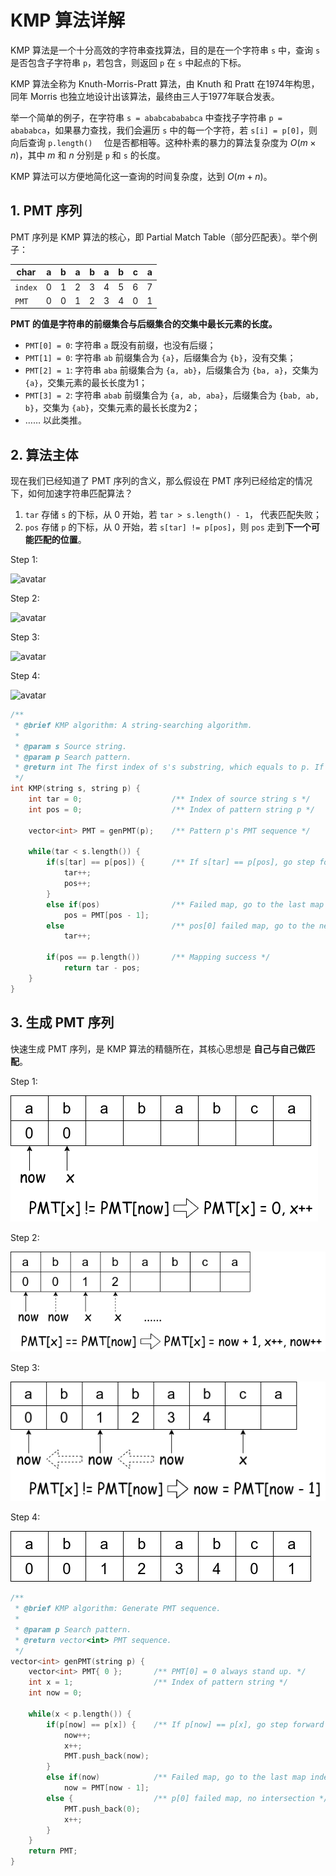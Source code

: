 # KMP 算法详解

KMP 算法是一个十分高效的字符串查找算法，目的是在一个字符串 ```s``` 中，查询 ```s``` 是否包含子字符串 ```p```，若包含，则返回 ```p``` 在 ```s``` 中起点的下标。

KMP 算法全称为 Knuth-Morris-Pratt 算法，由 Knuth 和 Pratt 在1974年构思，同年 Morris 也独立地设计出该算法，最终由三人于1977年联合发表。

举一个简单的例子，在字符串 ```s = ababcabababca``` 中查找子字符串 ```p = abababca```，如果暴力查找，我们会遍历 ```s``` 中的每一个字符，若 ```s[i] = p[0]```，则向后查询 ```p.length() 
``` 位是否都相等。这种朴素的暴力的算法复杂度为 $O(m \times n)$，其中 $m$ 和 $n$ 分别是 ```p``` 和 ```s``` 的长度。

KMP 算法可以方便地简化这一查询的时间复杂度，达到 $O(m + n)$。

## 1. PMT 序列

PMT 序列是 KMP 算法的核心，即 Partial Match Table（部分匹配表）。举个例子：

|   char    | a | b | a | b | a | b | c | a |
|-----------|---|---|---|---|---|---|---|---|
|```index```| 0 | 1 | 2 | 3 | 4 | 5 | 6 | 7 |
| ```PMT``` | 0 | 0 | 1 | 2 | 3 | 4 | 0 | 1 |

**PMT 的值是字符串的前缀集合与后缀集合的交集中最长元素的长度。**

* ```PMT[0] = 0```: 字符串 ```a``` 既没有前缀，也没有后缀；
* ```PMT[1] = 0```: 字符串 ```ab``` 前缀集合为 ```{a}```，后缀集合为 ```{b}```，没有交集；
* ```PMT[2] = 1```: 字符串 ```aba``` 前缀集合为 ```{a, ab}```，后缀集合为 ```{ba, a}```，交集为 ```{a}```，交集元素的最长长度为1；
* ```PMT[3] = 2```: 字符串 ```abab``` 前缀集合为 ```{a, ab, aba}```，后缀集合为 ```{bab, ab, b}```，交集为 ```{ab}```，交集元素的最长长度为2；
* …… 以此类推。

## 2. 算法主体

现在我们已经知道了 PMT 序列的含义，那么假设在 PMT 序列已经给定的情况下，如何加速字符串匹配算法？

1. ```tar``` 存储 ```s``` 的下标，从 0 开始，若 ```tar > s.length() - 1```， 代表匹配失败；
2. ```pos``` 存储 ```p``` 的下标，从 0 开始，若 ```s[tar] != p[pos]```，则 ```pos``` 走到**下一个可能匹配的位置**。

Step 1:

![avatar](pictures/KMP_S1.drawio.png)

Step 2:

![avatar](pictures/KMP_S2.drawio.png)

Step 3:

![avatar](pictures/KMP_S3.drawio.png)

Step 4:

![avatar](pictures/KMP_S4.drawio.png)

```c
/**
 * @brief KMP algorithm: A string-searching algorithm.
 * 
 * @param s Source string.
 * @param p Search pattern.
 * @return int The first index of s's substring, which equals to p. If not found, return -1.
 */
int KMP(string s, string p) {
    int tar = 0;                    /** Index of source string s */
    int pos = 0;                    /** Index of pattern string p */

    vector<int> PMT = genPMT(p);    /** Pattern p's PMT sequence */

    while(tar < s.length()) {
        if(s[tar] == p[pos]) {      /** If s[tar] == p[pos], go step forward */
            tar++;
            pos++;
        }
        else if(pos)                /** Failed map, go to the last map index of p */
            pos = PMT[pos - 1];
        else                        /** pos[0] failed map, go to the next s's index */
            tar++;

        if(pos == p.length())       /** Mapping success */
            return tar - pos;
    }
}
```

## 3. 生成 PMT 序列

快速生成 PMT 序列，是 KMP 算法的精髓所在，其核心思想是 **自己与自己做匹配**。

Step 1:

![avatar](pictures/PMT_S1.drawio.png)

Step 2:

![avatar](pictures/PMT_S2.drawio.png)

Step 3:

![avatar](pictures/PMT_S3.drawio.png)

Step 4:

![avatar](pictures/PMT_S4.drawio.png)

```c
/**
 * @brief KMP algorithm: Generate PMT sequence.
 * 
 * @param p Search pattern.
 * @return vector<int> PMT sequence.
 */
vector<int> genPMT(string p) {
    vector<int> PMT{ 0 };       /** PMT[0] = 0 always stand up. */
    int x = 1;                  /** Index of pattern string */
    int now = 0;

    while(x < p.length()) {
        if(p[now] == p[x]) {    /** If p[now] == p[x], go step forward */
            now++;
            x++;
            PMT.push_back(now);
        }
        else if(now)            /** Failed map, go to the last map index of p */
            now = PMT[now - 1];
        else {                  /** p[0] failed map, no intersection */
            PMT.push_back(0);
            x++;
        }
    }
    return PMT;
}
```